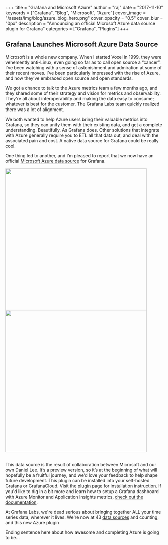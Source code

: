 +++
title = "Grafana and Microsoft Azure"
author = "raj"
date = "2017-11-10"
keywords = ["Grafana", "Blog", "Microsoft", "Azure"]
cover_image = "/assets/img/blog/azure_blog_hero.png"
cover_opacity = "0.5"
cover_blur = "0px"
description = "Announcing an official Microsoft Azure data source plugin for Grafana"
categories = ["Grafana", "Plugins"]
+++

## Grafana Launches Microsoft Azure Data Source

Microsoft is a whole new company. When I started Voxel in 1999, they were vehemently anti-Linux, even going so far as to call open source a “cancer”. I’ve been watching with a sense of astonishment and admiration at some of their recent moves. I’ve been particularly impressed with the rise of Azure, and how they’ve embraced open source and open standards.

We got a chance to talk to the Azure metrics team a few months ago, and they shared some of their strategy and vision for metrics and observability. They're all about interoperability and making the data easy to consume; whatever is best for the customer. The Grafana Labs team quickly realized there was a lot of alignment.

We both wanted to help Azure users bring their valuable metrics into Grafana, so they can unify them with their existing data, and get a complete understanding. Beautifully. As Grafana does. Other solutions that integrate with Azure generally require you to ETL all that data out, and deal with the associated pain and cost. A native data source for Grafana could be really cool.

One thing led to another, and I’m pleased to report that we now have an official [Microsoft Azure data source](https://grafana.com/plugins/grafana-azure-monitor-datasource?utm_source=blog&utm_campaign=azure_article) for Grafana.

<div class="row row--no-gutters">
	<div class="col col--md-6"><img src="/assets/img/blog/azure_dash_1.png" width="450" /></div>
	<div class="col col--md-6"><img src="/assets/img/blog/azure_dash_3.png" width="450" /></div>
</div>
<br />

This data source is the result of collaboration between Microsoft and our own Daniel Lee. It’s a preview version, so it’s at the beginning of what will hopefully be a fruitful journey, and we’d love your feedback to help shape future development. This plugin can be installed into your self-hosted Grafana or GrafanaCloud. Visit the [plugin page](https://grafana.com/plugins/grafana-azure-monitor-datasource?utm_source=blog&utm_campaign=azure_article) for installation instruction. If you'd like to dig in a bit more and learn how to setup a Grafana dashboard with Azure Monitor and Application Insights metrics, [check out the documentation](https://docs.microsoft.com/en-us/azure/monitoring-and-diagnostics/monitor-send-to-grafana).

At Grafana Labs, we're dead serious about bringing together ALL your time series data, wherever it lives. We're now at 43 [data sources](https://grafana.com/plugins?type=datasource) and counting, and this new Azure plugin


Ending sentence here about how awesome and completing Azure is going to be...